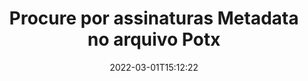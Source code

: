 ---
############################# Static ############################
layout: "auto-gen-signature"
date: 2022-03-01T15:12:22
draft: false
operation: Search
signaturetype: Metadata
fileformat: Potx
productName: Java
lang: pt
productCode: java
otherformats: pdf doc docx docm dot dotm dotx odt ott rtf xls xlsx xlsm xlsb csv ods ots xltx xltm ppt pptx pps ppsx odp otp potx potm pptm ppsm png jpg bmp gif tiff svg webp wmf
breadcrumb: Search Metadata signatures at Potx with Java

############################# Head ############################
head_title: "Procure por assinaturas Metadata no arquivo Potx em Java"
head_description: "Use Java para pesquisar assinaturas Metadata em arquivos Potx usando algumas linhas de código."

############################# Header ############################
title: "Procure por assinaturas Metadata no arquivo Potx"
description: "A API nativa do Java permite pesquisar assinaturas Metadata em arquivos Potx já assinados. Realize uma pesquisa avançada de assinatura eletrônica em seus documentos Potx usando algumas linhas de código."
bg_image: "https://cms.admin.containerize.com/templates/aspose/App_Themes/V3/images/bg/header1.png"
bg_overlay: false
button:
    enable: true

############################# SubMenu ############################
submenu:
    enable: true

    left:
        img_alt: "GroupDocs.Signature for Java"
        image: "https://cms.admin.containerize.com/templates/groupdocs/images/product-logos/90x90-noborder/groupdocsature-java.png"
        product: "GroupDocs.Signature"
        platform: "Java"



############################# About ############################
about:
    enable: true
    title: "Sobre a API GroupDocs.Signature for Java"
    content: |
        [GroupDocs.Signature for Java](https://products.groupdocs.com/signature/java/) fornece a API Java para processar documentos usando vários tipos de assinatura, como textos, imagens, certificados digitais, códigos de barras, códigos QR, carimbos ou metadados. Os usuários podem adicionar, excluir, atualizar, verificar ou pesquisar assinaturas eletrônicas em PDFs, documentos do MS Word, pastas de trabalho do MS Excel, apresentações do MS PowerPoint, arquivos do Adobe Photoshop e vários formatos de imagem, com suporte adicional para personalizar as propriedades das assinaturas conforme necessário.
    

############################# Steps ############################
steps:
    enable: true
    title_left: "Como pesquisar assinaturas de Metadata em Potx"
    content_left: |
        [GroupDocs.Signature for Java](https://products.groupdocs.com/signature/java/) torna mais fácil para os desenvolvedores do Java pesquisar assinaturas Metadata em arquivos Potx de seus aplicativos implementando algumas etapas fáceis.
        
        * Crie uma nova instância da classe Signature e passe o caminho do documento de origem como um parâmetro de construtor.
        * Instancie o objeto SearchOptions de acordo com seus requisitos e especifique as opções de pesquisa.
        * Chame o método Search da instância da classe Signature e passe SearchOptions para ele.
        * Processe os resultados da pesquisa de acordo com suas demandas.

    title_right: "Requisitos de sistema"
    content_right: |
        GroupDocs.Signature for Java são compatíveis com todas as principais plataformas e sistemas operacionais. Antes de executar o código abaixo, certifique-se de ter os seguintes pré-requisitos instalados em seu sistema.

        * Sistemas operacionais: Microsoft Windows, Linux, MacOS
        * Ambientes de desenvolvimento: NetBeans, Intellij IDEA, Eclipse, etc.
        * Java runtime: J2SE 6.0 and above
        * Faça o download da versão mais recente do GroupDocs.Signature for Java de [Maven](https://repository.groupdocs.com/webapp/#/artifacts/browse/tree/General/repo/com/groupdocs/groupdocs-signature)
         
    code: |
        ```java    
        
        // Set up input Potx file
        String filePath = "input.potx";

        // Instantiate Signature for input file
        Signature signature = new Signature(filePath);

        // search for Metadata signatures in Potx document
        List<PresentationMetadataSignature> signatures = signature.search(PresentationMetadataSignature.class, SignatureType.Metadata);

        // process signatures which were found 
        signatures.forEach(item -> System.out.println(item.toString()));


        ```

############################# Demos ############################
demos:
    enable: true
    title: "Pesquise por Metadata assinaturas eletrônicas Demonstração ao vivo"
    content: |
       Pesquise no documento várias assinaturas eletrônicas para arquivos Potx agora mesmo visitando o site do [GroupDocs.Signature App](https://products.groupdocs.app/signature/family).

        
############################# More Formats ############################
more_formats:
    enable: true
    title: "Pesquise outras assinaturas Metadata usando Java"
    content: |
        "Pesquisa de assinaturas eletrônicas em vários documentos. Encontre assinaturas de um dos formatos de arquivo populares, conforme mostrado abaixo."
    format: 
           
       
back_to_top:
    enable: true
---